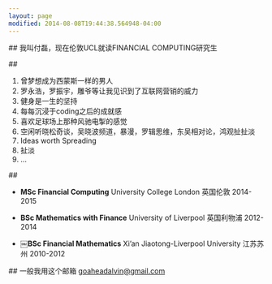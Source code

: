 ```yaml
---
layout: page
modified: 2014-08-08T19:44:38.564948-04:00
---
```



##<span> <i class="fa fa-user-secret fa-2x"></i></span>
我叫付磊，现在伦敦UCL就读FINANCIAL COMPUTING研究生

##<span> <i class="fa fa-star fa-2x"></i></span>
1. 曾梦想成为西蒙斯一样的男人  
2. 罗永浩，罗振宇，雕爷等让我见识到了互联网营销的威力  
3. 健身是一生的坚持  
4. 每每沉浸于coding之后的成就感  
5. 喜欢足球场上那种风驰电掣的感觉  
6. 空闲听晓松奇谈，吴晓波频道，暴漫，罗辑思维，东吴相对论，鸿观扯扯淡
7. Ideas worth Spreading  
8. 扯淡
9. ...

 
##<span><i class="fa fa-university fa-2x"></i></span> 
  
* **MSc Financial Computing**  University College London  英国伦敦  2014-2015      

* **BSc Mathematics with Finance**  University of Liverpool  英国利物浦  2012-2014

* **￼BSc Financial Mathematics**   Xi’an Jiaotong-Liverpool University  江苏苏州  2010-2012


##<span><i class="fa fa-wifi fa-2x"></i></span>
一般我用这个邮箱
<a href="mailto:goaheadalvin@gmail.com">goaheadalvin@gmail.com</a>    